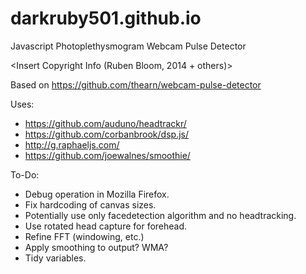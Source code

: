 darkruby501.github.io
=====================
Javascript Photoplethysmogram Webcam Pulse Detector

<Insert Copyright Info (Ruben Bloom, 2014 + others)>

Based on https://github.com/thearn/webcam-pulse-detector

Uses:  
- https://github.com/auduno/headtrackr/
- https://github.com/corbanbrook/dsp.js/
- http://g.raphaeljs.com/
- https://github.com/joewalnes/smoothie/


To-Do:
- Debug operation in Mozilla Firefox.
- Fix hardcoding of canvas sizes.
- Potentially use only facedetection algorithm and no headtracking.
- Use rotated head capture for forehead.
- Refine FFT (windowing, etc.)
- Apply smoothing to output? WMA?
- Tidy variables.
